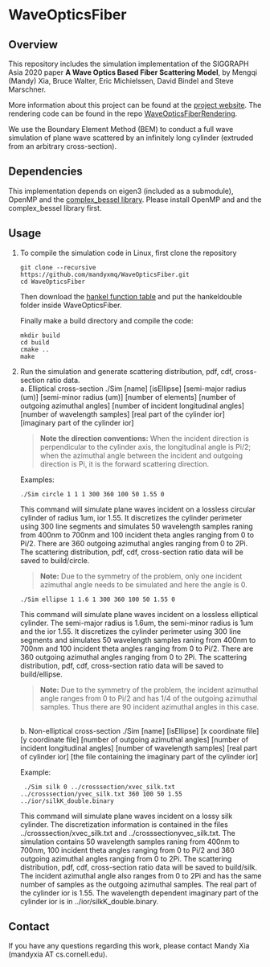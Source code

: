 
# WaveOpticsFiber

## Overview
This repository includes the simulation implementation of the SIGGRAPH Asia 2020 paper
**A Wave Optics Based Fiber Scattering Model**, by Mengqi (Mandy) Xia, Bruce Walter, Eric Michielssen, David Bindel and Steve Marschner.

More information about this project can be found at the [project website](https://mandyxmq.github.io/research/wavefiber.html). The rendering code can be found in the repo [WaveOpticsFiberRendering](https://github.com/mandyxmq/WaveOpticsFiberRendering).

We use the Boundary Element Method (BEM) to conduct a full wave simulation of plane wave scattered by an infinitely long cylinder (extruded from an arbitrary cross-section).

## Dependencies
This implementation depends on eigen3 (included as a submodule), OpenMP and the [complex_bessel library](https://github.com/joeydumont/complex_bessel). Please install OpenMP and and the complex_bessel library first.


## Usage
1. To compile the simulation code in Linux, first clone the repository
    ```
	git clone --recursive https://github.com/mandyxmq/WaveOpticsFiber.git
	cd WaveOpticsFiber
    ```

	Then download the [hankel function table](https://drive.google.com/drive/folders/1HWHP0rJZJ9aJb5pcStUWuWKUy9BktRcV?usp=sharing) and put the hankeldouble folder inside WaveOpticsFiber.

	Finally make a build directory and compile the code:
	```
	mkdir build
	cd build
	cmake ..
	make
	```

2. Run the simulation and generate scattering distribution, pdf, cdf, cross-section ratio data.<br/>
a. Elliptical cross-section
./Sim [name] [isEllipse] [semi-major radius (um)] [semi-minor radius (um)] [number of elements] [number of outgoing azimuthal angles] [number of incident longitudinal angles] [number of wavelength samples] [real part of the cylinder ior] [imaginary part of the cylinder ior]
	> **Note the direction conventions:** When the incident direction is perpendicular to the cylinder axis, the longitudinal angle is Pi/2; when the azimuthal angle between the incident and outgoing direction is Pi, it is the forward scattering direction.

	Examples:
	```
	./Sim circle 1 1 1 300 360 100 50 1.55 0
	```

	This command will simulate plane waves incident on a lossless circular cylinder of radius 1um, ior 1.55. It discretizes the cylinder perimeter using 300 line segments and simulates 50 wavelength samples raning from 400nm to 700nm and 100 incident theta angles ranging from 0 to Pi/2. There are 360 outgoing azimuthal angles ranging from 0 to 2Pi. The scattering distribution, pdf, cdf, cross-section ratio data will be saved to build/circle. 
	> **Note:** Due to the symmetry of the problem, only one incident azimuthal angle needs to be simulated and here the angle is 0.

	```
	./Sim ellipse 1 1.6 1 300 360 100 50 1.55 0
	```

	This command will simulate plane waves incident on a lossless elliptical cylinder. The semi-major radius is 1.6um, the semi-minor radius is 1um and the ior 1.55. It discretizes the cylinder perimeter using 300 line segments and simulates 50 wavelength samples raning from 400nm to 700nm and 100 incident theta angles ranging from 0 to Pi/2. There are 360 outgoing azimuthal angles ranging from 0 to 2Pi. The scattering distribution, pdf, cdf, cross-section ratio data will be saved to build/ellipse. 
	> **Note:** Due to the symmetry of the problem, the incident azimuthal angle ranges from 0 to Pi/2 and has 1/4 of the outgoing azimuthal samples. Thus there are 90 incident azimuthal angles in this case.

	<br/>
	b. Non-elliptical cross-section
	./Sim [name] [isEllipse] [x coordinate file] [y coordinate file] [number of outgoing azimuthal angles] [number of incident longitudinal angles] [number of wavelength samples] [real part of cylinder ior] [the file containing the imaginary part of the cylinder ior]

	Example:
	```
	 ./Sim silk 0 ../crosssection/xvec_silk.txt ../crosssection/yvec_silk.txt 360 100 50 1.55 ../ior/silkK_double.binary
	 ```
 
	This command will simulate plane waves incident on a lossy silk cylinder. The discretization information is contained in the files ../crosssection/xvec_silk.txt and ../crosssectionyvec_silk.txt. The simulation contains 50 wavelength samples raning from 400nm to 700nm, 100 incident theta angles ranging from 0 to Pi/2 and 360 outgoing azimuthal angles ranging from 0 to 2Pi. The scattering distribution, pdf, cdf, cross-section ratio data will be saved to build/silk. The incident azimuthal angle also ranges from 0 to 2Pi and has the same number of samples as the outgoing azimuthal samples. The real part of the cylinder ior is 1.55. The wavelength dependent imaginary part of the cylinder ior is in ../ior/silkK_double.binary.

## Contact
If you have any questions regarding this work, please contact Mandy Xia (mandyxia AT cs.cornell.edu).
